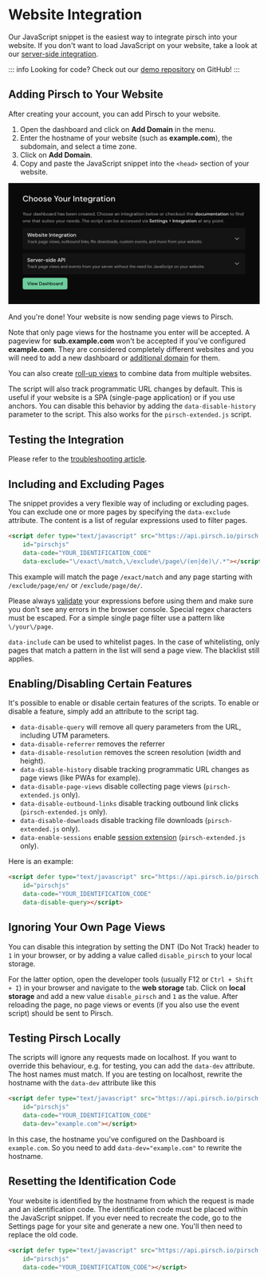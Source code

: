 # Website Integration

Our JavaScript snippet is the easiest way to integrate pirsch into your website. If you don't want to load JavaScript on your website, take a look at our [server-side integration](/get-started/backend-integration).

::: info
Looking for code? Check out our [demo repository](https://github.com/pirsch-analytics/demo) on GitHub!
:::

## Adding Pirsch to Your Website

After creating your account, you can add Pirsch to your website.

1. Open the dashboard and click on **Add Domain** in the menu.
2. Enter the hostname of your website (such as **example.com**), the subdomain, and select a time zone.
3. Click on **Add Domain**.
4. Copy and paste the JavaScript snippet into the `<head>` section of your website.

![Code Snippet](../static/get-started/add-domain-snippet.png)

And you're done! Your website is now sending page views to Pirsch.

Note that only page views for the hostname you enter will be accepted. A pageview for **sub.example.com** won't be accepted if you've configured **example.com**. They are considered completely different websites and you will need to add a new dashboard or [additional domain](/advanced/domains-rollup) for them.

You can also create [roll-up views](/advanced/domains-rollup) to combine data from multiple websites.

The script will also track programmatic URL changes by default. This is useful if your website is a SPA (single-page application) or if you use anchors. You can disable this behavior by adding the `data-disable-history` parameter to the script. This also works for the `pirsch-extended.js` script.

## Testing the Integration

Please refer to the [troubleshooting article](/get-started/troubleshooting).

## Including and Excluding Pages

The snippet provides a very flexible way of including or excluding pages. You can exclude one or more pages by specifying the `data-exclude` attribute. The content is a list of regular expressions used to filter pages.

```html
<script defer type="text/javascript" src="https://api.pirsch.io/pirsch.js" 
    id="pirschjs" 
    data-code="YOUR_IDENTIFICATION_CODE"
    data-exclude="\/exact\/match,\/exclude\/page\/(en|de)\/.*"></script>
```

This example will match the page `/exact/match` and any page starting with `/exclude/page/en/` or `/exclude/page/de/`.

Please always [validate](https://regex101.com/) your expressions before using them and make sure you don't see any errors in the browser console. Special regex characters must be escaped. For a simple single page filter use a pattern like `\/your\/page`.

`data-include` can be used to whitelist pages. In the case of whitelisting, only pages that match a pattern in the list will send a page view. The blacklist still applies.

## Enabling/Disabling Certain Features

It's possible to enable or disable certain features of the scripts. To enable or disable a feature, simply add an attribute to the script tag.

* `data-disable-query` will remove all query parameters from the URL, including UTM parameters.
* `data-disable-referrer` removes the referrer
* `data-disable-resolution` removes the screen resolution (width and height).
* `data-disable-history` disable tracking programmatic URL changes as page views (like PWAs for example).
* `data-disable-page-views` disable collecting page views (`pirsch-extended.js` only).
* `data-disable-outbound-links` disable tracking outbound link clicks (`pirsch-extended.js` only).
* `data-disable-downloads` disable tracking file downloads (`pirsch-extended.js` only).
* `data-enable-sessions` enable [session extension](/advanced/sessions) (`pirsch-extended.js` only).

Here is an example:

```html
<script defer type="text/javascript" src="https://api.pirsch.io/pirsch.js" 
    id="pirschjs" 
    data-code="YOUR_IDENTIFICATION_CODE"
    data-disable-query></script>
```

## Ignoring Your Own Page Views

You can disable this integration by setting the DNT (Do Not Track) header to `1` in your browser, or by adding a value called `disable_pirsch` to your local storage.

For the latter option, open the developer tools (usually F12 or `Ctrl + Shift + I`) in your browser and navigate to the **web storage** tab. Click on **local storage** and add a new value `disable_pirsch` and `1` as the value. After reloading the page, no page views or events (if you also use the event script) should be sent to Pirsch.

## Testing Pirsch Locally

The scripts will ignore any requests made on localhost. If you want to override this behaviour, e.g. for testing, you can add the `data-dev` attribute. The host names must match. If you are testing on localhost, rewrite the hostname with the `data-dev` attribute like this

```html
<script defer type="text/javascript" src="https://api.pirsch.io/pirsch.js" 
    id="pirschjs" 
    data-code="YOUR_IDENTIFICATION_CODE"
    data-dev="example.com"></script>
```

In this case, the hostname you've configured on the Dashboard is `example.com`. So you need to add `data-dev="example.com"` to rewrite the hostname.

## Resetting the Identification Code

Your website is identified by the hostname from which the request is made and an identification code. The identification code must be placed within the JavaScript snippet. If you ever need to recreate the code, go to the Settings page for your site and generate a new one. You'll then need to replace the old code.

```html
<script defer type="text/javascript" src="https://api.pirsch.io/pirsch.js" 
    id="pirschjs" 
    data-code="YOUR_IDENTIFICATION_CODE"></script>
```
